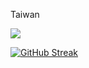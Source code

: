 Taiwan

![](https://komarev.com/ghpvc/?username=pomelo925)

[![GitHub Streak](http://github-readme-streak-stats.herokuapp.com?user=pomelo925&theme=tokyonight_duo&border_radius=5&date_format=M%20j%5B%2C%20Y%5D&mode=weekly)](https://git.io/streak-stats) 

